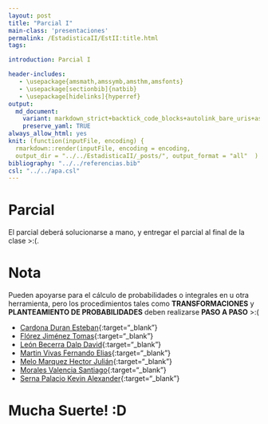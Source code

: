 ```yaml
---
layout: post
title: "Parcial I"
main-class: 'presentaciones'
permalink: /EstadisticaII/EstII:title.html
tags:

introduction: Parcial I

header-includes:
   - \usepackage{amsmath,amssymb,amsthm,amsfonts}
   - \usepackage[sectionbib]{natbib}
   - \usepackage[hidelinks]{hyperref}
output:
  md_document:
    variant: markdown_strict+backtick_code_blocks+autolink_bare_uris+ascii_identifiers+tex_math_single_backslash
    preserve_yaml: TRUE
always_allow_html: yes   
knit: (function(inputFile, encoding) {
  rmarkdown::render(inputFile, encoding = encoding,
  output_dir = "../../EstadisticaII/_posts/", output_format = "all"  ) })
bibliography: "../../referencias.bib"
csl: "../../apa.csl"
---
```


# Parcial

El parcial deberá solucionarse a mano, y entregar el parcial al final de
la clase &gt;:(.

# Nota

Pueden apoyarse para el cálculo de probabilidades o integrales en u otra
herramienta, pero los procedimientos tales como **TRANSFORMACIONES** y
**PLANTEAMIENTO DE PROBABILIDADES** deben realizarse **PASO A PASO**
&gt;:(

-   [Cardona Duran
    Esteban](https://github.com/jiperezga/jiperezga.github.io/raw/master/Dataset/Parcial/Ps1001577468.pdf){:target=“\_blank”}
-   [Flórez Jiménez
    Tomas](https://github.com/jiperezga/jiperezga.github.io/raw/master/Dataset/Parcial/Ps1152460117.pdf){:target=“\_blank”}
-   [León Becerra Dalp
    David](https://github.com/jiperezga/jiperezga.github.io/raw/master/Dataset/Parcial/Ps1067952784.pdf){:target=“\_blank”}
-   [Martin Vivas Fernando
    Elias](https://github.com/jiperezga/jiperezga.github.io/raw/master/Dataset/Parcial/Ps1017250715.pdf){:target=“\_blank”}
-   [Melo Marquez Hector
    Julián](https://github.com/jiperezga/jiperezga.github.io/raw/master/Dataset/Parcial/Ps1214728740.pdf){:target=“\_blank”}
-   [Morales Valencia
    Santiago](https://github.com/jiperezga/jiperezga.github.io/raw/master/Dataset/Parcial/Ps1007346784.pdf){:target=“\_blank”}
-   [Serna Palacio Kevin
    Alexander](https://github.com/jiperezga/jiperezga.github.io/raw/master/Dataset/Parcial/Ps1048020998.pdf){:target=“\_blank”}

<h1>
Mucha Suerte! :D
</h1>
